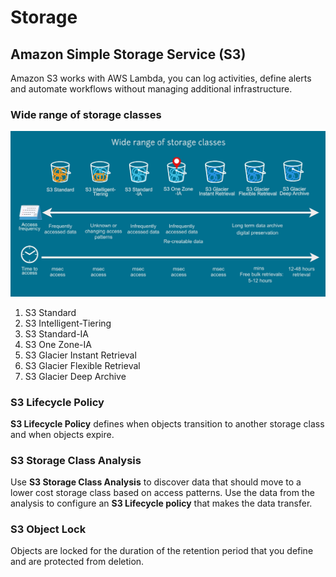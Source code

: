 # Storage

## Amazon Simple Storage Service (S3)

Amazon S3 works with AWS Lambda, you can log activities, define alerts and automate workflows without managing additional infrastructure.

### Wide range of storage classes

![Chart of S3 Storage Classes](../img/clf-c02-s3-storage-classes.png)

1. S3 Standard
1. S3 Intelligent-Tiering
1. S3 Standard-IA
1. S3 One Zone-IA
1. S3 Glacier Instant Retrieval
1. S3 Glacier Flexible Retrieval
1. S3 Glacier Deep Archive

### S3 Lifecycle Policy

**S3 Lifecycle Policy** defines when objects transition to another storage class and when objects expire.

### S3 Storage Class Analysis

Use **S3 Storage Class Analysis** to discover data that should move to a lower cost storage class based on access patterns. Use the data from the analysis to configure an **S3 Lifecycle policy** that makes the data transfer.

### S3 Object Lock

Objects are locked for the duration of the retention period that you define and are protected from deletion.